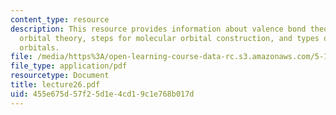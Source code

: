 ```yaml
---
content_type: resource
description: This resource provides information about valence bond theory vs. molecular
  orbital theory, steps for molecular orbital construction, and types of molecular
  orbitals.
file: /media/https%3A/open-learning-course-data-rc.s3.amazonaws.com/5-112-principles-of-chemical-science-fall-2005/455e675d57f25d1e4cd19c1e768b017d_lecture26.pdf
file_type: application/pdf
resourcetype: Document
title: lecture26.pdf
uid: 455e675d-57f2-5d1e-4cd1-9c1e768b017d
---
```

